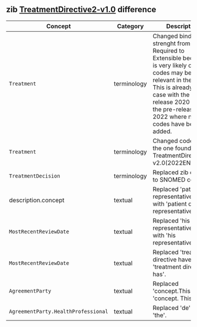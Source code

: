 ## zib [TreatmentDirective2-v1.0](https://zibs.nl/wiki/TreatmentDirective2-v1.0(2020EN)) difference

| Concept         | Category          | Description                             | 
|-----------------|-------------------|-----------------------------------------|
| `Treatment` | terminology | Changed binding strenght from Required to Extensible because it is very likely other codes may be relevant in the future. This is already the case with the zibs in release 2020 versus the pre-release of 2022 where new codes have been added. |
| `Treatment` | terminology | Changed codes to the one found in TreatmentDirective2-v2.0(2022EN). |
| `TreatmentDecision` | terminology | Replaced zib codes to SNOMED codes. |
| description.concept | textual | Replaced 'patient or representative (s)' with 'patient or representative(s)'. |
| `MostRecentReviewDate` | textual | Replaced 'his representative (s)' with 'his representative(s)'. |
| `MostRecentReviewDate` | textual | Replaced 'treatment directive have' with 'treatment directive has'. |
| `AgreementParty` | textual | Replaced 'concept.This' with 'concept. This'. |
| `AgreementParty.HealthProfessional` | textual | Replaced 'de' with 'the'. |